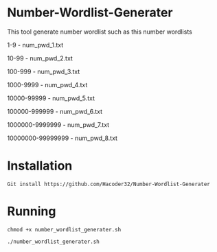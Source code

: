 # Number-Wordlist-Generater
This tool generate number wordlist such as this number wordlists

1-9                       -     num_pwd_1.txt

10-99                     -     num_pwd_2.txt

100-999                   -     num_pwd_3.txt

1000-9999                 -     num_pwd_4.txt

10000-99999               -     num_pwd_5.txt

100000-999999             -     num_pwd_6.txt

1000000-9999999           -     num_pwd_7.txt

10000000-99999999         -     num_pwd_8.txt

# Installation

```
Git install https://github.com/Hacoder32/Number-Wordlist-Generater
```

# Running
```
chmod +x number_wordlist_generater.sh
```
```
./number_wordlist_generater.sh
```
